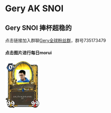 <!--# Gery 主站-->

# Gery AK SNOI
## Gery SNOI 捧杯超稳的

点击链接加入群聊[Gery全球粉丝群](https://jq.qq.com/?_wv=1027&k=5C6CONJ)，群号735173479

#### 点击图片进行每日morui

<a href="http://orz.gery.top"><img src="amWiki/images/lightgery.png"  width="22%" alt="light"/>
